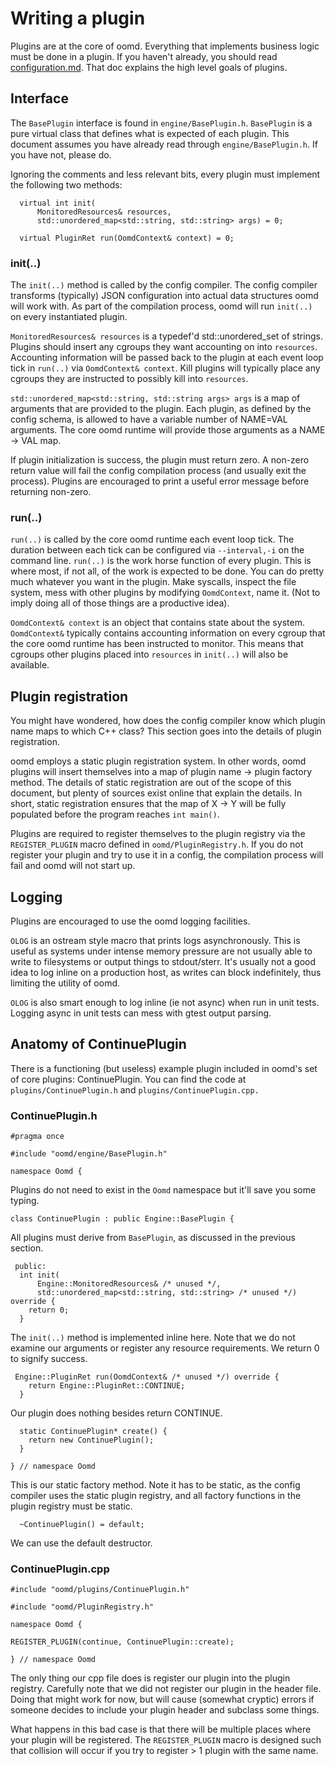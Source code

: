# Writing a plugin

Plugins are at the core of oomd. Everything that implements business logic
must be done in a plugin. If you haven't already, you should read
[configuration.md](configuration.md). That doc explains the high level goals
of plugins.


## Interface

The `BasePlugin` interface is found in `engine/BasePlugin.h`. `BasePlugin`
is a pure virtual class that defines what is expected of each plugin. This
document assumes you have already read through `engine/BasePlugin.h`. If
you have not, please do.

Ignoring the comments and less relevant bits, every plugin must implement
the following two methods:

      virtual int init(
          MonitoredResources& resources,
          std::unordered_map<std::string, std::string> args) = 0;

      virtual PluginRet run(OomdContext& context) = 0;

### init(..)

The `init(..)` method is called by the config compiler. The config compiler
transforms (typically) JSON configuration into actual data structures oomd
will work with. As part of the compilation process, oomd will run `init(..)`
on every instantiated plugin.

`MonitoredResources& resources` is a typedef'd std::unordered_set of strings.
Plugins should insert any cgroups they want accounting on into `resources`.
Accounting information will be passed back to the plugin at each event loop
tick in `run(..)` via `OomdContext& context`. Kill plugins will typically
place any cgroups they are instructed to possibly kill into `resources`.

`std::unordered_map<std::string, std::string args> args` is a map of
arguments that are provided to the plugin. Each plugin, as defined by the
config schema, is allowed to have a variable number of NAME=VAL arguments.
The core oomd runtime will provide those arguments as a NAME -> VAL map.

If plugin initialization is success, the plugin must return zero. A non-zero
return value will fail the config compilation process (and usually exit the
process). Plugins are encouraged to print a useful error message before
returning non-zero.

### run(..)

`run(..)` is called by the core oomd runtime each event loop tick. The
duration between each tick can be configured via `--interval,-i` on the
command line. `run(..)` is the work horse function of every plugin. This
is where most, if not all, of the work is expected to be done. You can do
pretty much whatever you want in the plugin. Make syscalls, inspect the file
system, mess with other plugins by modifying `OomdContext`, name it. (Not to
imply doing all of those things are a productive idea).

`OomdContext& context` is an object that contains state about the system.
`OomdContext&` typically contains accounting information on every cgroup
that the core oomd runtime has been instructed to monitor. This means that
cgroups other plugins placed into `resources` in `init(..)` will also be
available.

## Plugin registration

You might have wondered, how does the config compiler know which plugin name
maps to which C++ class? This section goes into the details of plugin
registration.

oomd employs a static plugin registration system. In other words, oomd plugins
will insert themselves into a map of plugin name -> plugin factory method.
The details of static registration are out of the scope of this document, but
plenty of sources exist online that explain the details. In short, static
registration ensures that the map of X -> Y will be fully populated before
the program reaches `int main()`.

Plugins are required to register themselves to the plugin registry via the
`REGISTER_PLUGIN` macro defined in `oomd/PluginRegistry.h`. If you do not
register your plugin and try to use it in a config, the compilation process
will fail and oomd will not start up.

## Logging

Plugins are encouraged to use the oomd logging facilities.

`OLOG` is an ostream style macro that prints logs asynchronously. This is
useful as systems under intense memory pressure are not usually able to write
to filesystems or output things to stdout/sterr. It's usually not a good idea
to log inline on a production host, as writes can block indefinitely, thus
limiting the utility of oomd.

`OLOG` is also smart enough to log inline (ie not async) when run in unit
tests. Logging async in unit tests can mess with gtest output parsing.

## Anatomy of ContinuePlugin

There is a functioning (but useless) example plugin included in oomd's set of
core plugins: ContinuePlugin. You can find the code at
`plugins/ContinuePlugin.h` and `plugins/ContinuePlugin.cpp.`

### ContinuePlugin.h

    #pragma once

    #include "oomd/engine/BasePlugin.h"

    namespace Oomd {

Plugins do not need to exist in the `Oomd` namespace but it'll save you some
typing.

    class ContinuePlugin : public Engine::BasePlugin {

All plugins must derive from `BasePlugin`, as discussed in the previous
section.

     public:
      int init(
          Engine::MonitoredResources& /* unused */,
          std::unordered_map<std::string, std::string> /* unused */) override {
        return 0;
      }

The `init(..)` method is implemented inline here. Note that we do not examine
our arguments or register any resource requirements. We return 0 to signify
success.

     Engine::PluginRet run(OomdContext& /* unused */) override {
        return Engine::PluginRet::CONTINUE;
      }

Our plugin does nothing besides return CONTINUE.

      static ContinuePlugin* create() {
        return new ContinuePlugin();
      }

    } // namespace Oomd

This is our static factory method. Note it has to be static, as the config
compiler uses the static plugin registry, and all factory functions in the
plugin registry must be static.

      ~ContinuePlugin() = default;

We can use the default destructor.

### ContinuePlugin.cpp

    #include "oomd/plugins/ContinuePlugin.h"

    #include "oomd/PluginRegistry.h"

    namespace Oomd {

    REGISTER_PLUGIN(continue, ContinuePlugin::create);

    } // namespace Oomd

The only thing our cpp file does is register our plugin into the plugin
registry. Carefully note that we did not register our plugin in the header
file. Doing that might work for now, but will cause (somewhat cryptic) errors
if someone decides to include your plugin header and subclass some things.

What happens in this bad case is that there will be multiple places where
your plugin will be registered. The `REGISTER_PLUGIN` macro is designed such
that collision will occur if you try to register > 1 plugin with the same name.
